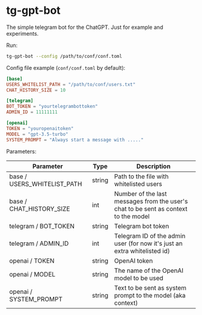 # tg-gpt-bot

The simple telegram bot for the ChatGPT. Just for example and experiments.

Run:

```bash
tg-gpt-bot --config /path/to/conf/conf.toml
```


Config file example (`conf/conf.toml` by default): 
```toml
[base]
USERS_WHITELIST_PATH = "/path/to/conf/users.txt"
CHAT_HISTORY_SIZE = 10

[telegram]
BOT_TOKEN = "yourtelegrambottoken"
ADMIN_ID = 11111111

[openai]
TOKEN = "youropenaitoken"
MODEL = "gpt-3.5-turbo"
SYSTEM_PROMPT = "Always start a message with ....."

```

Parameters:

| Parameter                       | Type   | Description                             |
| -                               | -      | -                                       |
| base / USERS_WHITELIST_PATH     | string | Path to the file with whitelisted users |
| base / CHAT_HISTORY_SIZE        | int    | Number of the last messages from the user's chat to be sent as context to the model | 
| telegram / BOT_TOKEN            | string | Telegram bot token |
| telegram / ADMIN_ID             | int    | Telegram ID of the admin user (for now it's just an extra whitelisted id) |
| openai / TOKEN                  | string | OpenAI token |
| openai / MODEL                  | string | The name of the OpenAI model to be used |
| openai / SYSTEM_PROMPT          | string | Text to be sent as system prompt to the model (aka context) |
